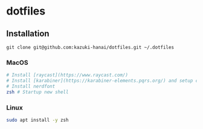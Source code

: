 # dotfiles

## Installation

`git clone git@github.com:kazuki-hanai/dotfiles.git ~/.dotfiles`

### MacOS

```bash
# Install [raycast](https://www.raycast.com/)
# Install [karabiner](https://karabiner-elements.pqrs.org/) and setup config
# Install nerdfont
zsh # Startup new shell
```

### Linux

```bash
sudo apt install -y zsh
```
